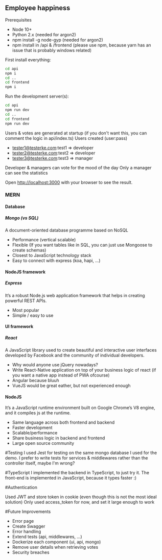 ## Employee happiness 

Prerequisites
* Node 10+
* Python 2.x (needed for argon2)
* npm install -g node-gyp (needed for argon2)
* npm install in /api & /frontend (please use npm, because yarn has an issue that is probably windows related)

First install everything:
```bash
cd api
npm i
cd ..
cd frontend
npm i
```

Run the development server(s):
```bash
cd api
npm run dev
cd ..
cd frontend
npm run dev
```

Users & votes are generated at startup (if you don't want this, you can comment the logic in api/index.ts)
Users created (user:pass)
* tester1@testerke.com:test1 => developer
* tester2@testerke.com:test2 => developer
* tester3@testerke.com:test3 => manager

Developer & managers can vote for the mood of the day
Only a manager can see the statistics

Open [http://localhost:3000](http://localhost:3000) with your browser to see the result.

### MERN
#### Database
##### Mongo (vs SQL)

A document-oriented database programme based on NoSQL
* Performance (vertical scalable)
* Flexible (If you want tables like in SQL, you can just use Mongoose to create schemas)
* Closest to JavaScript technology stack
* Easy to connect with express (koa, hapi, ...)

#### NodeJS framework
##### Express
It’s a robust Node.js web application framework that helps in creating powerful REST APIs.
* Most popular
* Simple / easy to use

#### UI framework
##### React
A JavaScript library used to create beautiful and interactive user interfaces developed by Facebook and the community of individual developers.
* Why would anyone use jQuery nowadays?
* Write React-Native application on top of your business logic of react (if you want a native app instead of PWA ofcourse)
* Angular because bluuh
* VueJS would be great eather, but not experienced enough

#### NodeJS
It’s a JavaScript runtime environment built on Google Chrome’s V8 engine, and it compiles js at the runtime.
* Same language across both frontend and backend
* Faster development 
* Scalable/performance
* Share business logic in backend and frontend
* Large open source community

#Testing
I used Jest for testing on the same mongo database I used for the demo.
I prefer to write tests for services & middlewares rather than the controller itself, maybe I'm wrong?

#TypeScript
I implemented the backend in TypeScript, to just try it.
The front-end is implemented in JavaScript, because it types faster :)


#Authentication 

Used JWT and store token in cookie (even though this is not the most ideal solution)
Only used access_token for now, and set it large enough to work


#Future Improvements 
* Error page
* Create Swagger
* Error handling
* Extend tests (api, middlewares, ...)
* Dockerize each component (ui, api, mongo)
* Remove user details when retrieving votes
* Security breaches